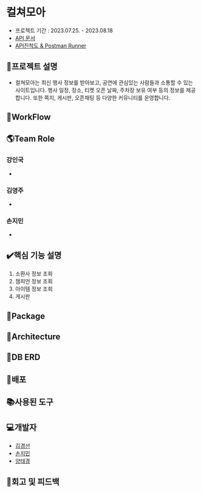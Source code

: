 # 컬쳐모아
* 프로젝트 기간 : 2023.07.25. - 2023.08.18
* [API 문서]()
* [API진척도 & Postman Runner]()

## 📑프로젝트 설명
* 컬쳐모아는 최신 행사 정보를 받아보고, 공연에 관심있는 사람들과 소통할 수 있는 사이트입니다.
행사 일정, 장소, 티켓 오픈 날짜, 주차장 보유 여부 등의 정보를 제공합니다.
또한 쪽지, 게시판, 오픈채팅 등 다양한 커뮤니티를 운영합니다.


## 📑WorkFlow

## 🌎Team Role
### 강인국
* 
### 김영주
* 
### 손지민
* 

## ✔️핵심 기능 설명
1. 소환사 정보 조회
2. 챔피언 정보 조회
3. 아이템 정보 조회
4. 게시판

## 📘Package

## 📗Architecture

## 📙DB ERD

## 📕배포

## 📚사용된 도구

## 💻개발자
* [김경선](https://github.com/seon1112)
* [손지민](https://github.com/s0nnyday)
* [양태경](https://github.com/kanginkug)

## 🏢회고 및 피드백
